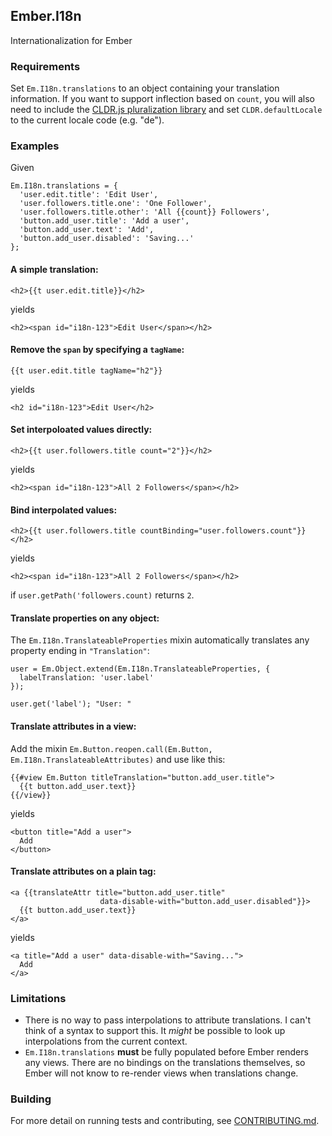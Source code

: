 ## Ember.I18n

Internationalization for Ember

### Requirements

Set `Em.I18n.translations` to an object containing your translation
information. If you want to support inflection based on `count`, you will
also need to include the
[CLDR.js pluralization library](https://github.com/jamesarosen/CLDR.js)
and set `CLDR.defaultLocale` to the current locale code (e.g. "de").

### Examples

Given

    Em.I18n.translations = {
      'user.edit.title': 'Edit User',
      'user.followers.title.one': 'One Follower',
      'user.followers.title.other': 'All {{count}} Followers',
      'button.add_user.title': 'Add a user',
      'button.add_user.text': 'Add',
      'button.add_user.disabled': 'Saving...'
    };

#### A simple translation:

    <h2>{{t user.edit.title}}</h2>

yields

    <h2><span id="i18n-123">Edit User</span></h2>

#### Remove the `span` by specifying a `tagName`:

    {{t user.edit.title tagName="h2"}}

yields

    <h2 id="i18n-123">Edit User</h2>

#### Set interpoloated values directly:

    <h2>{{t user.followers.title count="2"}}</h2>

yields

    <h2><span id="i18n-123">All 2 Followers</span></h2>

#### Bind interpolated values:

    <h2>{{t user.followers.title countBinding="user.followers.count"}}</h2>

yields

    <h2><span id="i18n-123">All 2 Followers</span></h2>

if `user.getPath('followers.count)` returns `2`.

#### Translate properties on any object:

The `Em.I18n.TranslateableProperties` mixin automatically translates
any property ending in `"Translation"`:

    user = Em.Object.extend(Em.I18n.TranslateableProperties, {
      labelTranslation: 'user.label'
    });

    user.get('label'); "User: "

#### Translate attributes in a view:

Add the mixin `Em.Button.reopen.call(Em.Button, Em.I18n.TranslateableAttributes)` and use like this:


    {{#view Em.Button titleTranslation="button.add_user.title">
      {{t button.add_user.text}}
    {{/view}}

yields

    <button title="Add a user">
      Add
    </button>

#### Translate attributes on a plain tag:

    <a {{translateAttr title="button.add_user.title"
                        data-disable-with="button.add_user.disabled"}}>
      {{t button.add_user.text}}
    </a>

yields

    <a title="Add a user" data-disable-with="Saving...">
      Add
    </a>

### Limitations

 * There is no way to pass interpolations to attribute translations. I can't
   think of a syntax to support this. It *might* be possible to look up
   interpolations from the current context.
 * `Em.I18n.translations` **must** be fully populated before Ember
   renders any views. There are no bindings on the translations themselves,
   so Ember will not know to re-render views when translations change.

### Building

For more detail on running tests and contributing, see [CONTRIBUTING.md](https://github.com/jamesarosen/ember-i18n/blob/master/CONTRIBUTING.md).
